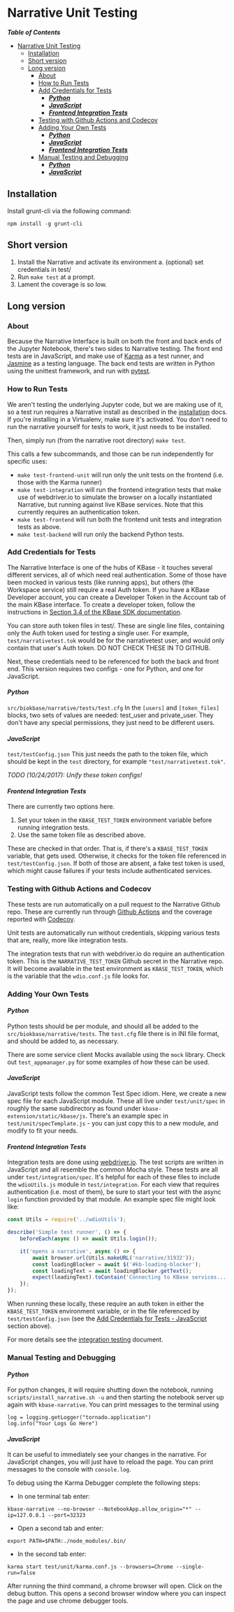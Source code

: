 # Narrative Unit Testing

***Table of Contents***

- [Narrative Unit Testing](#narrative-unit-testing)
  - [Installation](#installation)
  - [Short version](#short-version)
  - [Long version](#long-version)
    - [About](#about)
    - [How to Run Tests](#how-to-run-tests)
    - [Add Credentials for Tests](#add-credentials-for-tests)
      - [***Python***](#python)
      - [***JavaScript***](#javascript)
      - [***Frontend Integration Tests***](#frontend-integration-tests)
    - [Testing with Github Actions and Codecov](#testing-with-github-actions-and-codecov)
    - [Adding Your Own Tests](#adding-your-own-tests)
      - [***Python***](#python-1)
      - [***JavaScript***](#javascript-1)
      - [***Frontend Integration Tests***](#frontend-integration-tests-1)
    - [Manual Testing and Debugging](#manual-testing-and-debugging)
      - [***Python***](#python-2)
      - [***JavaScript***](#javascript-2)

## Installation

Install grunt-cli via the following command:

```
npm install -g grunt-cli
```

## Short version

1. Install the Narrative and activate its environment
    a. (optional) set credentials in test/
2. Run `make test` at a prompt.
3. Lament the coverage is so low.

## Long version

### About

Because the Narrative Interface is built on both the front and back ends of the Jupyter Notebook, there's two sides to Narrative testing. The front end tests are in JavaScript, and make use of [Karma](http://karma-runner.github.io/1.0/index.html) as a test runner, and [Jasmine](https://jasmine.github.io/2.0/introduction.html) as a testing language. The back end tests are written in Python using the unittest framework, and run with [pytest](https://docs.pytest.org/en/6.2.x/).

### How to Run Tests

We aren't testing the underlying Jupyter code, but we are making use of it, so a test run requires a Narrative install as described in the [installation](../install/local_install.md) docs. If you're installing in a Virtualenv, make sure it's activated. You don't need to run the narrative yourself for tests to work, it just needs to be installed.

Then, simply run (from the narrative root directory) `make test`.

This calls a few subcommands, and those can be run independently for specific uses:

- `make test-frontend-unit` will run only the unit tests on the frontend (i.e. those with the Karma runner)
- `make test-integration` will run the frontend integration tests that make use of webdriver.io to simulate the browser on a locally instantiated Narrative, but running against live KBase services. Note that this currently requires an authentication token. 
- `make test-frontend` will run both the frontend unit tests and integration tests as above.
- `make test-backend` will run only the backend Python tests.

### Add Credentials for Tests

The Narrative Interface is one of the hubs of KBase - it touches several different services, all of which need real authentication. Some of those have been mocked in various tests (like running apps), but others (the Workspace service) still require a real Auth token. If you have a KBase Developer account, you can create a Developer Token in the Account tab of the main KBase interface. To create a developer token, follow the instructions in [Section 3.4 of the KBase SDK documentation](https://kbase.github.io/kb_sdk_docs/tutorial/3_initialize.html).

You can store auth token files in test/. These are single line files, containing only the Auth token used for testing a single user. For example, `test/narrativetest.tok` would be for the narrativetest user, and would only contain that user's Auth token. DO NOT CHECK THESE IN TO GITHUB.

Next, these credentials need to be referenced for both the back and front end. This version requires two configs - one for Python, and one for JavaScript.

#### ***Python***

`src/biokbase/narrative/tests/test.cfg`
In the `[users]` and `[token_files]` blocks, two sets of values are needed: test_user and private_user. They don't have any special permissions, they just need to be different users.

#### ***JavaScript***

`test/testConfig.json`
This just needs the path to the token file, which should be kept in the `test` directory, for example `"test/narrativetest.tok"`.

*TODO (10/24/2017): Unify these token configs!*

#### ***Frontend Integration Tests***

There are currently two options here.
1. Set your token in the `KBASE_TEST_TOKEN` environment variable before running integration tests. 
2. Use the same token file as described above.

These are checked in that order. That is, if there's a `KBASE_TEST_TOKEN` variable, that gets used. Otherwise, it checks for the token file referenced in `test/testConfig.json`. If both of those are absent, a fake test token is used, which might cause failures if your tests include authenticated services.

### Testing with Github Actions and Codecov

These tests are run automatically on a pull request to the Narrative Github repo. These are currently run through [Github Actions](https://docs.github.com/en/free-pro-team@latest/actions) and the coverage reported with [Codecov](https://codecov.io/).

Unit tests are automatically run without credentials, skipping various tests that are, really, more like integration tests.

The integration tests that run with webdriver.io do require an authentication token. This is the `NARRATIVE_TEST_TOKEN` Github secret in the Narrative repo. It will become available in the test environment as `KBASE_TEST_TOKEN`, which is the variable that the `wdio.conf.js` file looks for.

### Adding Your Own Tests

#### ***Python***

Python tests should be per module, and should all be added to the `src/biokbase/narrative/tests`. The `test.cfg` file there is in INI file format, and should be added to, as necessary.

There are some service client Mocks available using the `mock` library. Check out `test_appmanager.py` for some examples of how these can be used.

#### ***JavaScript***

JavaScript tests follow the common Test Spec idiom. Here, we create a new spec file for each JavaScript module. These all live under `test/unit/spec` in roughly the same subdirectory as found under `kbase-extension/static/kbase/js`. There's an example spec in `test/unit/specTemplate.js` - you can just copy this to a new module, and modify to fit your needs.

#### ***Frontend Integration Tests***

Integration tests are done using [webdriver.io](https://webdriver.io). The test scripts are written in JavaScript and all resemble the common Mocha style. These tests are all under `test/integration/spec`. It's helpful for each of these files to include the `wdioUtils.js` module in `test/integration`. For each view that requires authentication (i.e. most of them), be sure to start your test with the async `login` function provided by that module. An example spec file might look like:

```javascript
const Utils = require('../wdioUtils');

describe('Simple test runner', () => {
    beforeEach(async () => await Utils.login());

    it('opens a narrative', async () => {
        await browser.url(Utils.makeURL('narrative/31932'));
        const loadingBlocker = await $('#kb-loading-blocker');
        const loadingText = await loadingBlocker.getText();
        expect(loadingText).toContain('Connecting to KBase services...');
    });
});
```

When running these locally, these require an auth token in either the `KBASE_TEST_TOKEN` environment variable, or in the file referenced by `test/testConfig.json` (see the [Add Credentials for Tests - JavaScript](#javascript) section above).

For more details see the [integration testing](./integration-testing.md) document.

### Manual Testing and Debugging

#### ***Python***

For python changes, it will require shutting down the notebook, running `scripts/install_narrative.sh -u` and then starting the notebook server up again with `kbase-narrative`. You can print messages to the terminal using

```
log = logging.getLogger("tornado.application")
log.info("Your Logs Go Here")
```

#### ***JavaScript***

It can be useful to immediately see your changes in the narrative. For JavaScript changes, you will just have to reload the page. You can print messages to the console with `console.log`.

To debug using the Karma Debugger complete the following steps:

- In one terminal tab enter:

```
kbase-narrative --no-browser --NotebookApp.allow_origin="*" --ip=127.0.0.1 --port=32323
```

- Open a second tab and enter:

```
export PATH=$PATH:./node_modules/.bin/
```

- In the second tab enter:

```
karma start test/unit/karma.conf.js --browsers=Chrome --single-run=false
```

After running the third command, a chrome browser will open. Click on the debug button. This opens a second browser window where you can inspect the page and use chrome debugger tools.

